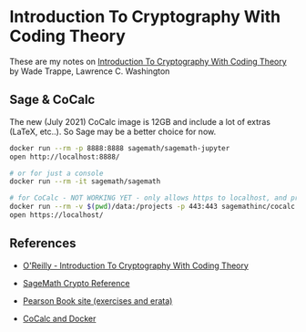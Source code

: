 # Introduction To Cryptography With Coding Theory

These are my notes on [Introduction To Cryptography With Coding Theory](https://learning.oreilly.com/library/view/introduction-to-cryptography/9780136758181/) by Wade Trappe, Lawrence C. Washington

## Sage & CoCalc

The new (July 2021) CoCalc image is 12GB and include a lot of extras (LaTeX, etc..).
So Sage may be a better choice for now.

```bash
docker run --rm -p 8888:8888 sagemath/sagemath-jupyter
open http://localhost:8888/

# or for just a console
docker run --rm -it sagemath/sagemath

# for CoCalc - NOT WORKING YET - only allows https to localhost, and problems setting up postgres
docker run --rm -v $(pwd)/data:/projects -p 443:443 sagemathinc/cocalc
open https://localhost/
```

## References

- [O'Reilly - Introduction To Cryptography With Coding Theory](https://learning.oreilly.com/library/view/introduction-to-cryptography/9780136758181/)
- [SageMath Crypto Reference](https://doc.sagemath.org/pdf/en/reference/cryptography/cryptography.pdf)
- [Pearson Book site (exercises and erata)](https://media.pearsoncmg.com/ph/esm/esm_trappe_crypt3e_20/trappe_crypt3e_main.html)

- [CoCalc and Docker](https://doc.cocalc.com/docker-image.html)

